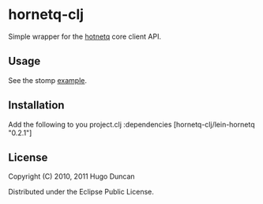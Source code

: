 # hornetq-clj

Simple wrapper for the [hotnetq](http://www.jboss.org/hornetq) core client API.

## Usage

See the stomp
[example](http://github.com/hugoduncan/hornetq-clj/tree/master/stomp-example/).

## Installation

Add the following to you project.clj :dependencies
    [hornetq-clj/lein-hornetq "0.2.1"]

## License

Copyright (C) 2010, 2011 Hugo Duncan

Distributed under the Eclipse Public License.
